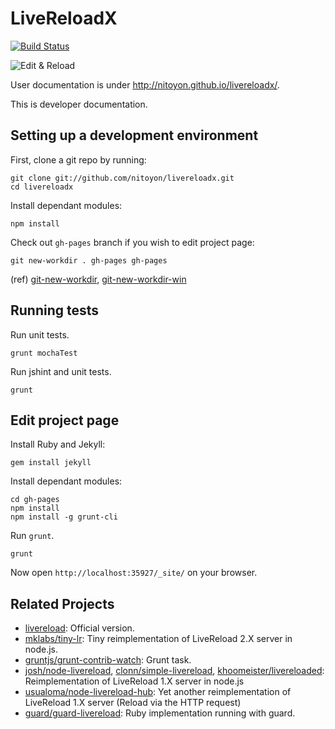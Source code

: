 LiveReloadX
===========

[![Build Status](https://travis-ci.org/nitoyon/livereloadx.svg?branch=master)](https://travis-ci.org/nitoyon/livereloadx)

![Edit & Reload](http://nitoyon.github.io/livereloadx/images/title.png)

User documentation is under http://nitoyon.github.io/livereloadx/.

This is developer documentation. 


Setting up a development environment
------------------------------------

First, clone a git repo by running:

```
git clone git://github.com/nitoyon/livereloadx.git
cd livereloadx
```

Install dependant modules:

```
npm install
```

Check out `gh-pages` branch if you wish to edit project page:

```
git new-workdir . gh-pages gh-pages
```

(ref) [git-new-workdir](https://github.com/git/git/blob/master/contrib/workdir/git-new-workdir), [git-new-workdir-win](https://github.com/dansmith65/git/blob/master/contrib/workdir/git-new-workdir-win)



Running tests
-------------

Run unit tests.

```
grunt mochaTest
```

Run jshint and unit tests.

```
grunt
```


Edit project page
-----------------

Install Ruby and Jekyll:

```
gem install jekyll
```

Install dependant modules:

```
cd gh-pages
npm install
npm install -g grunt-cli
```

Run `grunt`.

```
grunt
```

Now open `http://localhost:35927/_site/` on your browser.


Related Projects
----------------

* [livereload](https://github.com/livereload/): Official version.
* [mklabs/tiny-lr](https://github.com/mklabs/tiny-lr): Tiny reimplementation of LiveReload 2.X server in node.js.
* [gruntjs/grunt-contrib-watch](https://github.com/gruntjs/grunt-contrib-watch#optionslivereload): Grunt task.
* [josh/node-livereload](https://github.com/josh/node-livereload), [clonn/simple-livereload](https://github.com/clonn/simple-livereload), [khoomeister/livereloaded](https://github.com/khoomeister/livereloaded): Reimplementation of LiveReload 1.X server in node.js
* [usualoma/node-livereload-hub](https://github.com/usualoma/node-livereload-hub): Yet another reimplementation of LiveReload 1.X server (Reload via the HTTP request)
* [guard/guard-livereload](https://github.com/guard/guard-livereload): Ruby implementation running with guard.

